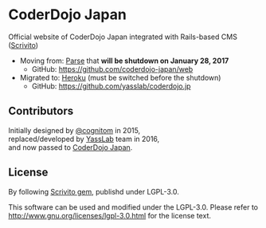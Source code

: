 # CoderDojo Japan

Official website of CoderDojo Japan integrated with Rails-based CMS ([Scrivito](https://scrivito.com/))

- Moving from: [Parse](http://parse.com/) that __will be shutdown on January 28, 2017__
  - GitHub: https://github.com/coderdojo-japan/web
- Migrated to: [Heroku](http://heroku.com/) (must be switched before the shutdown)
  - GitHub: https://github.com/yasslab/coderdojo.jp

## Contributors

Initially designed by [@cognitom](https://github.com/cognitom) in 2015,   
replaced/developed by [YassLab](http://yasslab.jp/) team in 2016,  
and now passed to [CoderDojo Japan](http://coderdojo.jp/).

## License

By following [Scrivito gem](https://rubygems.org/gems/scrivito), publishd under LGPL-3.0.

This software can be used and modified under the LGPL-3.0. Please refer to   
http://www.gnu.org/licenses/lgpl-3.0.html for the license text.

